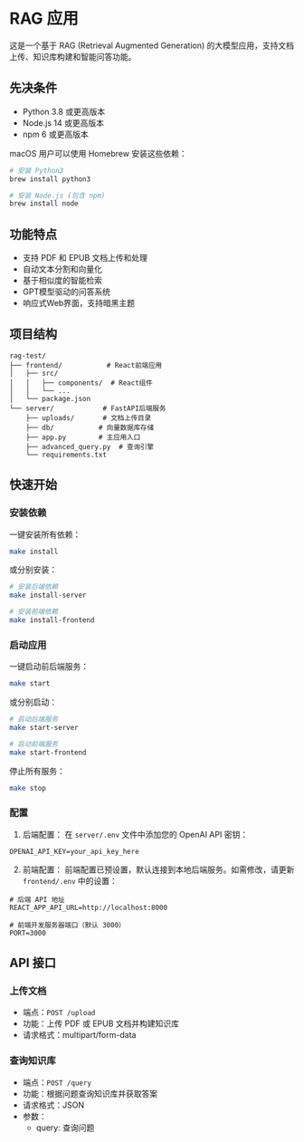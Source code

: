 # RAG 应用

这是一个基于 RAG (Retrieval Augmented Generation) 的大模型应用，支持文档上传、知识库构建和智能问答功能。

## 先决条件

- Python 3.8 或更高版本
- Node.js 14 或更高版本
- npm 6 或更高版本

macOS 用户可以使用 Homebrew 安装这些依赖：
```bash
# 安装 Python3
brew install python3

# 安装 Node.js (包含 npm)
brew install node
```

## 功能特点

- 支持 PDF 和 EPUB 文档上传和处理
- 自动文本分割和向量化
- 基于相似度的智能检索
- GPT模型驱动的问答系统
- 响应式Web界面，支持暗黑主题

## 项目结构

```
rag-test/
├── frontend/           # React前端应用
│   ├── src/
│   │   ├── components/  # React组件
│   │   └── ...
│   └── package.json
└── server/            # FastAPI后端服务
    ├── uploads/       # 文档上传目录
    ├── db/           # 向量数据库存储
    ├── app.py        # 主应用入口
    ├── advanced_query.py  # 查询引擎
    └── requirements.txt
```

## 快速开始

### 安装依赖

一键安装所有依赖：
```bash
make install
```

或分别安装：
```bash
# 安装后端依赖
make install-server

# 安装前端依赖
make install-frontend
```

### 启动应用

一键启动前后端服务：
```bash
make start
```

或分别启动：
```bash
# 启动后端服务
make start-server

# 启动前端服务
make start-frontend
```

停止所有服务：
```bash
make stop
```

### 配置

1. 后端配置：
在 `server/.env` 文件中添加您的 OpenAI API 密钥：
```
OPENAI_API_KEY=your_api_key_here
```

2. 前端配置：
前端配置已预设置，默认连接到本地后端服务。如需修改，请更新 `frontend/.env` 中的设置：
```
# 后端 API 地址
REACT_APP_API_URL=http://localhost:8000

# 前端开发服务器端口（默认 3000）
PORT=3000
```

## API 接口

### 上传文档
- 端点：`POST /upload`
- 功能：上传 PDF 或 EPUB 文档并构建知识库
- 请求格式：multipart/form-data

### 查询知识库
- 端点：`POST /query`
- 功能：根据问题查询知识库并获取答案
- 请求格式：JSON
- 参数：
  - query: 查询问题
